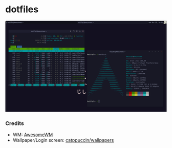 # dotfiles

![demo of the files](/assets/demo.png?raw=true "A screenshot of the system.")


### Credits

* WM: [AwesomeWM](https://awesomewm.org/)  
* Wallpaper/Login screen: [catppuccin/wallpapers](https://github.com/catppuccin/wallpapers)  